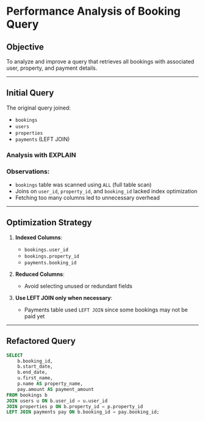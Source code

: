 # Performance Analysis of Booking Query

## Objective

To analyze and improve a query that retrieves all bookings with associated user, property, and payment details.

---

## Initial Query

The original query joined:
- `bookings`
- `users`
- `properties`
- `payments` (LEFT JOIN)

### Analysis with EXPLAIN

### Observations:
- `bookings` table was scanned using `ALL` (full table scan)
- Joins on `user_id`, `property_id`, and `booking_id` lacked index optimization
- Fetching too many columns led to unnecessary overhead
                                                        
---

## Optimization Strategy

1. **Indexed Columns**:
    - `bookings.user_id`
    - `bookings.property_id`
    - `payments.booking_id`

2. **Reduced Columns**:
    - Avoid selecting unused or redundant fields

3. **Use LEFT JOIN only when necessary**:
    - Payments table used `LEFT JOIN` since some bookings may not be paid yet

---

## Refactored Query

```sql
SELECT 
    b.booking_id,
    b.start_date,
    b.end_date,
    u.first_name,
    p.name AS property_name,
    pay.amount AS payment_amount
FROM bookings b
JOIN users u ON b.user_id = u.user_id
JOIN properties p ON b.property_id = p.property_id
LEFT JOIN payments pay ON b.booking_id = pay.booking_id;
